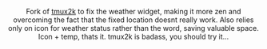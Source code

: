 <div align = "center">

<p>Fork of <a href="https://2kabhishek.github.io/tmux2k">tmux2k</a> to fix the weather widget, making it more zen and overcoming the fact that the fixed location doesnt really work.  Also relies only on icon for weather status rather than the word, saving valuable space.   Icon + temp, thats it.  tmux2k is badass, you should try it...</p>
